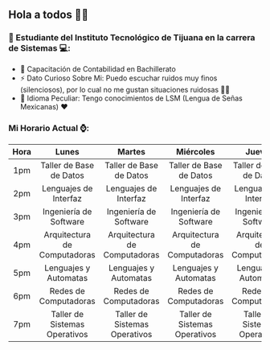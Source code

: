 ## Hola a todos 👋😄

### 🌱 Estudiante del Instituto Tecnológico de Tijuana en la carrera de Sistemas 💻:
- 💬 Capacitación de Contabilidad en Bachillerato
- ⚡ Dato Curioso Sobre Mi: Puedo escuchar ruidos muy finos (silenciosos), por lo cual no me gustan situaciones ruidosas 🤔🔕
- 👯 Idioma Peculiar: Tengo conocimientos de LSM (Lengua de Señas Mexicanas) ♥️

### Mi Horario Actual ⌚: 
| Hora |             Lunes             |             Martes            |           Miércoles           |             Jueves            |            Viernes           |
|:----:|:-----------------------------:|:-----------------------------:|:-----------------------------:|:-----------------------------:|:----------------------------:|
|  1pm |    Taller de Base de Datos    |    Taller de Base de Datos    |    Taller de Base de Datos    |    Taller de Base de Datos    |                              |
|  2pm |     Lenguajes de Interfaz     |     Lenguajes de Interfaz     |     Lenguajes de Interfaz     |     Lenguajes de Interfaz     |                              |
|  3pm |     Ingeniería de Software    |     Ingeniería de Software    |     Ingeniería de Software    |     Ingeniería de Software    |    Ingeniería de Software    |
|  4pm |  Arquitectura de Computadoras |  Arquitectura de Computadoras |  Arquitectura de Computadoras |  Arquitectura de Computadoras | Arquitectura de Computadoras |
|  5pm |     Lenguajes y Automatas     |     Lenguajes y Automatas     |     Lenguajes y Automatas     |     Lenguajes y Automatas     |     Lenguajes y Automatas    |
|  6pm |     Redes de Computadoras     |     Redes de Computadoras     |     Redes de Computadoras     |     Redes de Computadoras     |     Redes de Computadoras    |
|  7pm | Taller de Sistemas Operativos | Taller de Sistemas Operativos | Taller de Sistemas Operativos | Taller de Sistemas Operativos |                              |

<!--
**GabrielP7848/GabrielP7848** is a ✨ _special_ ✨ repository because its `README.md` (this file) appears on your GitHub profile.

Here are some ideas to get you started:

- 🔭 I’m currently working on ...
- 🌱 I’m currently learning ...
- 👯 I’m looking to collaborate on ...
- 🤔 I’m looking for help with ...
- 💬 Ask me about ...
- 📫 How to reach me: ...
- 😄 Pronouns: ...
- ⚡ Fun fact: ...
-->
